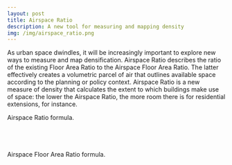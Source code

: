 ```yaml
---
layout: post
title: Airspace Ratio
description: A new tool for measuring and mapping density
img: /img/airspace_ratio.png
---
```


As urban space dwindles, it will be increasingly important to explore new ways to measure and map densification. Airspace Ratio describes the ratio of the existing Floor Area Ratio to the Airspace Floor Area Ratio. The latter effectively creates a volumetric parcel of air that outlines available space according to the planning or policy context. Airspace Ratio is a new measure of density that calculates the extent to which buildings make use of space: the lower the Airspace Ratio, the more room there is for residential extensions, for instance.

<div class="col">
	<img class="col" src="{{ site.baseurl }}/img/ar_formula.png" alt="" title=""/>
</div>

<div class="col three caption">
	Airspace Ratio formula.
</div>

<br>
<br>
<br>
<br>

<div class="col">
	<img class="col" src="{{ site.baseurl }}/img/afar_formula.png" alt="" title=""/>
</div>

<div class="col three caption">
	Airspace Floor Area Ratio formula.
</div>
